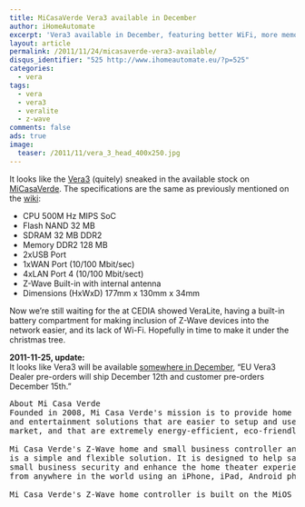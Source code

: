 ```yaml
---
title: MiCasaVerde Vera3 available in December
author: iHomeAutomate
excerpt: 'Vera3 available in December, featuring better WiFi, more memory and more LAN ports. VeraLite hopefully coming soon?'
layout: article
permalink: /2011/11/24/micasaverde-vera3-available/
disqus_identifier: "525 http://www.ihomeautomate.eu/?p=525"
categories:
  - vera
tags:
  - vera
  - vera3
  - veralite
  - z-wave
comments: false
ads: true
image:
  teaser: /2011/11/vera_3_head_400x250.jpg
---
```

It looks like the [Vera3][1] (quitely) sneaked in the available stock on [MiCasaVerde][2]. The specifications are the same as previously mentioned on the [wiki][3]:

  * CPU 500M Hz MIPS SoC
  * Flash NAND 32 MB
  * SDRAM 32 MB DDR2
  * Memory DDR2 128 MB
  * 2xUSB Port
  * 1xWAN Port (10/100 Mbit/sec)
  * 4xLAN Port 4 (10/100 Mbit/sect)
  * Z-Wave Built-in with internal antenna
  * Dimensions (HxWxD) 177mm x 130mm x 34mm

Now we&#8217;re still waiting for the at CEDIA showed VeraLite, having a built-in battery compartment for making inclusion of Z-Wave devices into the network easier, and its lack of Wi-Fi. Hopefully in time to make it under the christmas tree.

**2011-11-25, update:**  
It looks like Vera3 will be available [somewhere in December][4], &#8220;EU Vera3 Dealer pre-orders will ship December 12th and customer pre-orders December 15th.&#8221;

<pre>About Mi Casa Verde
Founded in 2008, Mi Casa Verde's mission is to provide home and small business control 
and entertainment solutions that are easier to setup and use than any other product on the 
market, and that are extremely energy-efficient, eco-friendly and affordable.

Mi Casa Verde's Z-Wave home and small business controller and bridge, called Vera, 
is a simple and flexible solution. It is designed to help save energy, increase home and 
small business security and enhance the home theater experience. Vera can be managed
from anywhere in the world using an iPhone, iPad, Android phone, PC and other mobile devices.

Mi Casa Verde's Z-Wave home controller is built on the MiOS platform.</pre>

 [1]: http://micasaverde.com/vera-3.php "Vera3"
 [2]: http://shop.micasaverde.com/index.php/featured-products/vera-3.html "MiCasaVerde shop"
 [3]: http://wiki.micasaverde.com/index.php/Vera3
 [4]: http://shop.micasaverde.com/index.php/featured-products/vera-3.html

